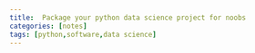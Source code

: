 ```yaml
---
title:  Package your python data science project for noobs
categories: [notes]
tags: [python,software,data science]
---
```



